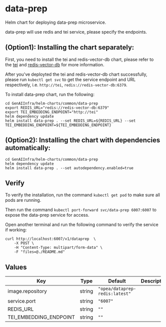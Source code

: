 # data-prep

Helm chart for deploying data-prep microservice.

data-prep will use redis and tei service, please specify the endpoints.

## (Option1): Installing the chart separately:

First, you need to install the tei and redis-vector-db chart, please refer to the [tei](../tei) and [redis-vector-db](../redis-vector-db) for more information.

After you've deployted the tei and redis-vector-db chart successfully, please run `kubectl get svc` to get the service endpoint and URL respectively, i.e. `http://tei`, `redis://redis-vector-db:6379`.

To install data-prep chart, run the following:

```console
cd GenAIInfra/helm-charts/common/data-prep
export REDIS_URL="redis://redis-vector-db:6379"
export TEI_EMBEDDING_ENDPOINT="http://tei"
helm dependency update
helm install data-prep . --set REDIS_URL=${REDIS_URL} --set TEI_EMBEDDING_ENDPOINT=${TEI_EMBEDDING_ENDPOINT}
```

## (Option2): Installing the chart with dependencies automatically:

```console
cd GenAIInfra/helm-charts/common/data-prep
helm dependency update
helm install data-prep . --set autodependency.enabled=true
```

## Verify

To verify the installation, run the command `kubectl get pod` to make sure all pods are running.

Then run the command `kubectl port-forward svc/data-prep 6007:6007` to expose the data-prep service for access.

Open another terminal and run the following command to verify the service if working:

```console
curl http://localhost:6007/v1/dataprep  \
    -X POST \
    -H "Content-Type: multipart/form-data" \
    -F "files=@./README.md"
```

## Values

| Key                    | Type   | Default                        | Description |
| ---------------------- | ------ | ------------------------------ | ----------- |
| image.repository       | string | `"opea/dataprep-redis:latest"` |             |
| service.port           | string | `"6007"`                       |             |
| REDIS_URL              | string | `""`                           |             |
| TEI_EMBEDDING_ENDPOINT | string | `""`                           |             |
